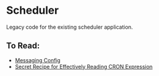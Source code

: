 # Scheduler
Legacy code for the existing scheduler application.

## To Read:
- [Messaging Config](http://cloud.spring.io/spring-cloud-aws/spring-cloud-aws.html#_configuring_messaging)
- [Secret Recipe for Effectively Reading CRON Expression](https://docs.spring.io/spring-framework/docs/current/javadoc-api/org/springframework/scheduling/support/CronSequenceGenerator.html)